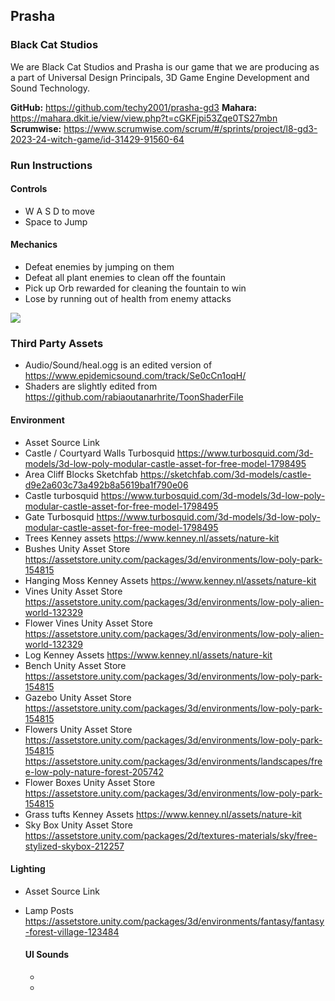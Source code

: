 ## Prasha

### Black Cat Studios

We are Black Cat Studios and Prasha is our game that we are producing as a part of Universal Design Principals, 3D Game Engine Development and Sound Technology.

**GitHub:** https://github.com/techy2001/prasha-gd3
**Mahara:** https://mahara.dkit.ie/view/view.php?t=cGKFjpi53Zqe0TS27mbn
**Scrumwise:** https://www.scrumwise.com/scrum/#/sprints/project/l8-gd3-2023-24-witch-game/id-31429-91560-64

### Run Instructions

#### Controls

- W A S D to move
- Space to Jump

#### Mechanics

- Defeat enemies by jumping on them
- Defeat all plant enemies to clean off the fountain
- Pick up Orb rewarded for cleaning the fountain to win
- Lose by running out of health from enemy attacks

<img src="https://media.discordapp.net/stickers/1177392903769833572.webp"><br>

### Third Party Assets

- Audio/Sound/heal.ogg is an edited version of https://www.epidemicsound.com/track/Se0cCn1oqH/
- Shaders are slightly edited from https://github.com/rabiaoutanarhrite/ToonShaderFile

#### Environment
- Asset 	Source 	Link
- Castle / Courtyard Walls 	 Turbosquid 	 https://www.turbosquid.com/3d-models/3d-low-poly-modular-castle-asset-for-free-model-1798495 
- Area Cliff Blocks 	 Sketchfab 	 https://sketchfab.com/3d-models/castle-d9e2a603c73a492b8a5619ba1f790e06  
- Castle 	 turbosquid 	 https://www.turbosquid.com/3d-models/3d-low-poly-modular-castle-asset-for-free-model-1798495 
- Gate 	 Turbosquid 	  https://www.turbosquid.com/3d-models/3d-low-poly-modular-castle-asset-for-free-model-1798495 
- Trees 	 Kenney assets 	 https://www.kenney.nl/assets/nature-kit 
- Bushes 	Unity Asset Store 	 https://assetstore.unity.com/packages/3d/environments/low-poly-park-154815
- Hanging Moss 	Kenney Assets 	 https://www.kenney.nl/assets/nature-kit 
- Vines 	 Unity Asset Store 	 https://assetstore.unity.com/packages/3d/environments/low-poly-alien-world-132329 
- Flower Vines 	 Unity Asset Store 	 https://assetstore.unity.com/packages/3d/environments/low-poly-alien-world-132329 
- Log 	 Kenney Assets 	 https://www.kenney.nl/assets/nature-kit
- Bench 	 Unity Asset Store 	 https://assetstore.unity.com/packages/3d/environments/low-poly-park-154815
- Gazebo 	 Unity Asset Store 	 https://assetstore.unity.com/packages/3d/environments/low-poly-park-154815
- Flowers 	 Unity Asset Store 	https://assetstore.unity.com/packages/3d/environments/low-poly-park-154815
                              https://assetstore.unity.com/packages/3d/environments/landscapes/free-low-poly-nature-forest-205742
- Flower Boxes 	 Unity Asset Store 	 https://assetstore.unity.com/packages/3d/environments/low-poly-park-154815
- Grass tufts 	 Kenney Assets 	 https://www.kenney.nl/assets/nature-kit 
- Sky Box 	 Unity Asset Store 	https://assetstore.unity.com/packages/2d/textures-materials/sky/free-stylized-skybox-212257

#### Lighting
- Asset Source Link
- Lamp Posts https://assetstore.unity.com/packages/3d/environments/fantasy/fantasy-forest-village-123484

  #### UI Sounds
  -
  -
